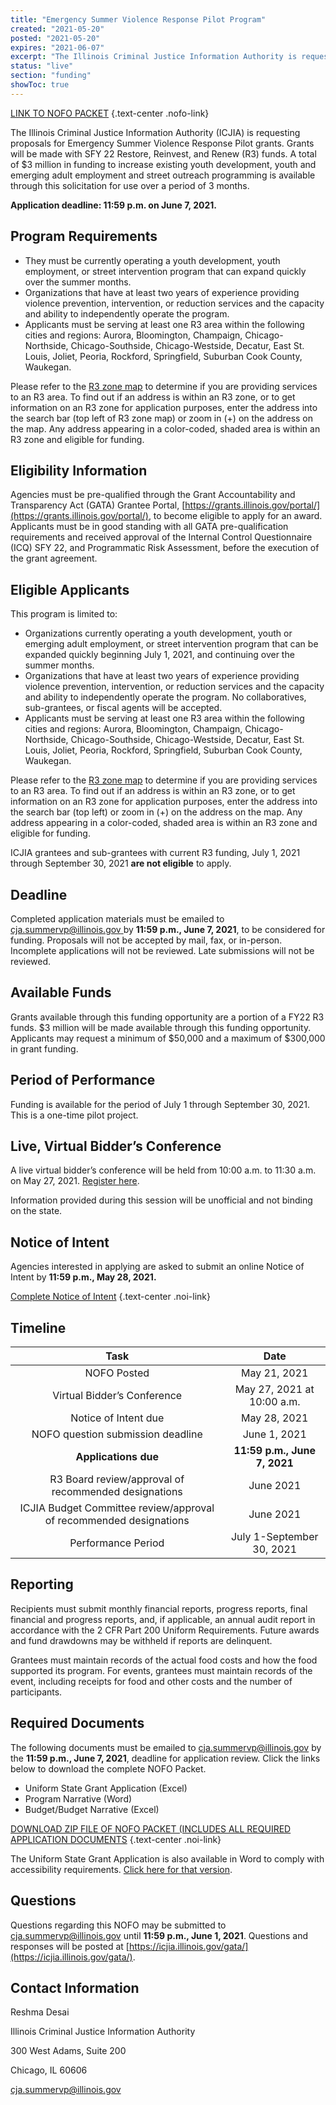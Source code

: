 ```yaml
---
title: "Emergency Summer Violence Response Pilot Program"
created: "2021-05-20"
posted: "2021-05-20"
expires: "2021-06-07"
excerpt: "The Illinois Criminal Justice Information Authority is requesting proposals for Emergency Summer Violence Response Pilot grants. Grants will be made with SFY 22 Restore, Reinvest, and Renew (R3) funds."
status: "live"
section: "funding"
showToc: true
---
```


[LINK TO NOFO PACKET](FY22ESVRNOFOPacket.zip) {.text-center .nofo-link}

The Illinois Criminal Justice Information Authority (ICJIA) is requesting proposals for Emergency Summer Violence Response Pilot grants. Grants will be made with SFY 22 Restore, Reinvest, and Renew (R3) funds. A total of \$3 million in funding to increase existing youth development, youth and emerging adult employment and street outreach programming is available through this solicitation for use over a period of 3 months.

**Application deadline: 11:59 p.m. on June 7, 2021.**

## Program Requirements

- They must be currently operating a youth development, youth employment, or street intervention program that can expand quickly over the summer months.
- Organizations that have at least two years of experience providing violence prevention, intervention, or reduction services and the capacity and ability to independently operate the program.
- Applicants must be serving at least one R3 area within the following cities and regions: Aurora, Bloomington, Champaign, Chicago-Northside, Chicago-Southside, Chicago-Westside, Decatur, East St. Louis, Joliet, Peoria, Rockford, Springfield, Suburban Cook County, Waukegan.

Please refer to the [R3 zone map](https://r3.illinois.gov/eligibility) to determine if you are providing services to an R3 area. To find out if an address is within an R3 zone, or to get information on an R3 zone for application purposes, enter the address into the search bar (top left of R3 zone map) or zoom in (+) on the address on the map. Any address appearing in a color-coded, shaded area is within an R3 zone and eligible for funding.

## Eligibility Information

Agencies must be pre-qualified through the Grant Accountability and Transparency Act (GATA) Grantee Portal, [https://grants.illinois.gov/portal/](https://grants.illinois.gov/portal/), to become eligible to apply for an award. Applicants must be in good standing with all GATA pre-qualification requirements and received approval of the Internal Control Questionnaire (ICQ) SFY 22, and Programmatic Risk Assessment, before the execution of the grant agreement.

## Eligible Applicants

This program is limited to:

- Organizations currently operating a youth development, youth or emerging adult employment, or street intervention program that can be expanded quickly beginning July 1, 2021, and continuing over the summer months.
- Organizations that have at least two years of experience providing violence prevention, intervention, or reduction services and the capacity and ability to independently operate the program. No collaboratives, sub-grantees, or fiscal agents will be accepted.
- Applicants must be serving at least one R3 area within the following cities and regions: Aurora, Bloomington, Champaign, Chicago-Northside, Chicago-Southside, Chicago-Westside, Decatur, East St. Louis, Joliet, Peoria, Rockford, Springfield, Suburban Cook County, Waukegan.

Please refer to the [R3 zone map](https://r3.illinois.gov/eligibility) to determine if you are providing services to an R3 area. To find out if an address is within an R3 zone, or to get information on an R3 zone for application purposes, enter the address into the search bar (top left) or zoom in (+) on the address on the map. Any address appearing in a color-coded, shaded area is within an R3 zone and eligible for funding.

ICJIA grantees and sub-grantees with current R3 funding, July 1, 2021 through September 30, 2021 **are not eligible** to apply.

## Deadline

Completed application materials must be emailed to [cja.summervp@illinois.gov ](mailto:cja.summervp@illinois.gov) by **11:59 p.m., June 7, 2021**, to be considered for funding. Proposals will not be accepted by mail, fax, or in-person. Incomplete applications will not be reviewed. Late submissions will not be reviewed.

## Available Funds

Grants available through this funding opportunity are a portion of a FY22 R3 funds. $3 million will be made available through this funding opportunity. Applicants may request a minimum of $50,000 and a maximum of \$300,000 in grant funding.

## Period of Performance

Funding is available for the period of July 1 through September 30, 2021. This is a one-time pilot project.

## Live, Virtual Bidder’s Conference

A live virtual bidder’s conference will be held from 10:00 a.m. to 11:30 a.m. on May 27, 2021. [Register here](https://illinois.webex.com/webappng/sites/illinois/meeting/info/eec169a319e444dcb2a1bf15e3179c75?isPopupRegisterView=true).

Information provided during this session will be unofficial and not binding on the state.

## Notice of Intent

Agencies interested in applying are asked to submit an online Notice of Intent by **11:59 p.m., May 28, 2021.**

[Complete Notice of Intent](https://icjia.az1.qualtrics.com/jfe/form/SV_esnu4CADf3g4Nz8) {.text-center .noi-link}

## Timeline

|                              **Task**                              |           **Date**           |
| :----------------------------------------------------------------: | :--------------------------: |
|                            NOFO Posted                             |         May 21, 2021         |
|                    Virtual Bidder’s Conference                     |  May 27, 2021 at 10:00 a.m.  |
|                        Notice of Intent due                        |         May 28, 2021         |
|                 NOFO question submission deadline                  |         June 1, 2021         |
|                        **Applications due**                        | **11:59 p.m., June 7, 2021** |
|        R3 Board review/approval of recommended designations        |          June 2021           |
| ICJIA Budget Committee review/approval of recommended designations |          June 2021           |
|                         Performance Period                         |  July 1-September 30, 2021   |

## Reporting

Recipients must submit monthly financial reports, progress reports, final financial and progress reports, and, if applicable, an annual audit report in accordance with the 2 CFR Part 200 Uniform Requirements. Future awards and fund drawdowns may be withheld if reports are delinquent.

Grantees must maintain records of the actual food costs and how the food supported its program. For events, grantees must maintain records of the event, including receipts for food and other costs and the number of participants.

## Required Documents

The following documents must be emailed to [cja.summervp@illinois.gov](mailto:cja.summervp@illinois.gov) by the **11:59 p.m., June 7, 2021**, deadline for application review. Click the links below to download the complete NOFO Packet.

- Uniform State Grant Application (Excel)
- Program Narrative (Word)
- Budget/Budget Narrative (Excel)

[DOWNLOAD ZIP FILE OF NOFO PACKET (INCLUDES ALL REQUIRED APPLICATION DOCUMENTS](FY22ESVRNOFOPacket.zip) {.text-center .noi-link}

The Uniform State Grant Application is also available in Word to comply with accessibility requirements. [Click here for that version](FY22ESVRAPP.docx).

## Questions

Questions regarding this NOFO may be submitted to [cja.summervp@illinois.gov](mailto:cja.summervp@illinois.gov) until **11:59 p.m., June 1, 2021**. Questions and responses will be posted at [https://icjia.illinois.gov/gata/](https://icjia.illinois.gov/gata/).

## Contact Information

Reshma Desai

Illinois Criminal Justice Information Authority

300 West Adams, Suite 200

Chicago, IL 60606

[cja.summervp@illinois.gov](mailto:cja.summervp@illinois.gov)
